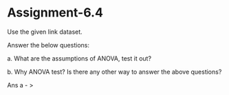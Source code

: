 # Assignment-6.4

Use the given link dataset.

Answer the below questions:

a. What are the assumptions of ANOVA, test it out?

b. Why ANOVA test? Is there any other way to answer the above questions?

Ans a - >
